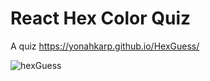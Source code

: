 # React Hex Color Quiz
A quiz 
https://yonahkarp.github.io/HexGuess/

![hexGuess](https://user-images.githubusercontent.com/22207458/178764214-15857c39-4634-46b6-a824-8aa8b26eac00.gif)


